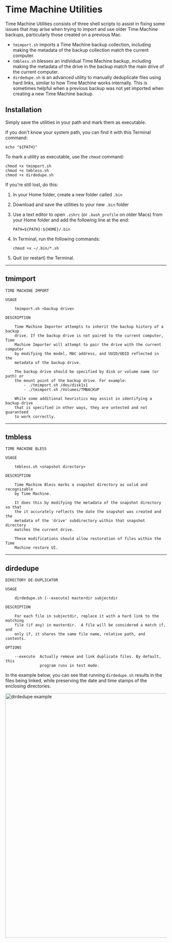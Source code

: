 **Time Machine Utilities**
==========================

Time Machine Utilities consists of three shell scripts to assist in fixing some issues that may arise when trying to import and use older Time Machine backups, particularly those created on a previous Mac.

- `tmimport.sh` imports a Time Machine backup collection, including making the metadata of the backup collection match the current computer.
- `tmbless.sh` blesses an individual Time Machine backup, including making the metadata of the drive in the backup match the main drive of the current computer.
- `dirdedupe.sh` is an advanced utility to manually deduplicate files using hard links, similar to how Time Machine works internally. This is sometimes helpful when a previous backup was not yet imported when creating a new Time Machine backup.

**Installation**
----------------
Simply save the utilities in your path and mark them as executable.

If you don't know your system path, you can find it with this Terminal command:

    echo "${PATH}"

To mark a utility as executable, use the `chmod` command:

    chmod +x tmimport.sh
    chmod +x tmbless.sh
    chmod +x dirdedupe.sh

If you're still lost, do this:
  1. In your Home folder, create a new folder called `.bin`
  2. Download and save the utilities to your new `.bin` folder
  3. Use a text editor to open `.zshrc` (or `.bash_profile` on older Macs)
     from your Home folder and add the following line at the end:

     `PATH=${PATH}:${HOME}/.bin`

  4. In Terminal, run the following commands:

     `chmod +x ~/.bin/*.sh`

  5. Quit (or restart) the Terminal.
   
______________________________________________________________________________


**tmimport**
------------
    TIME MACHINE IMPORT

    USAGE
    
        tmimport.sh <backup drive>
    
    DESCRIPTION
    
        Time Machine Importer attempts to inherit the backup history of a backup
        drive. If the backup drive is not paired to the current computer, Time
        Machine Importer will attempt to pair the drive with the current computer
        by modifying the model, MAC address, and UUID/UDID reflected in the
        metadata of the backup drive.

        The backup drive should be specified by disk or volume name (or path) or
        the mount point of the backup drive. For example:
            - ./tmimport.sh /dev/disk1s1
            - ./tmimport.sh /Volumes/TMBACKUP

        While some additional heuristics may assist in identifying a backup drive
        that is specified in other ways, they are untested and not guaranteed
        to work correctly.
______________________________________________________________________________


**tmbless**
------------
    TIME MACHINE BLESS
    
    USAGE
    
        tmbless.sh <snapshot directory>
    
    DESCRIPTION
    
        Time Machine Bless marks a snapshot directory as valid and recognizable
        by Time Machine.

        It does this by modifying the metadata of the snapshot directory so that
        the it accurately reflects the date the snapshot was created and the
        metadata of the 'drive' subdirectory within that snapshot directory
        matches the current drive.

        These modifications should allow restoration of files within the Time
        Machine restore UI. 
______________________________________________________________________________


**dirdedupe**
-------------
    DIRECTORY DE-DUPLICATOR

    USAGE
    
        dirdedupe.sh [--execute] masterdir subjectdir

    DESCRIPTION
    
        For each file in subjectdir, replace it with a hard link to the matching
        file (if any) in masterdir.  A file will be considered a match if, and
        only if, it shares the same file name, relative path, and contents.

    OPTIONS

        --execute  Actually remove and link duplicate files. By default, this 
                   program runs in test mode. 

In the example below, you can see that running `dirdedupe.sh` results in the files being linked, while preserving the date and time stamps of the enclosing directories.

<img width="761" alt="dirdedupe example" src="https://github.com/torstenvl/tmutils/assets/19603155/f5a9166a-2058-4eb7-ab30-0ac64b6bdfbd">
